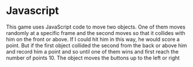 # Javascript

This game uses JavaScript code to move two objects. One of them moves randomly at a specific frame and the second moves so that it collides with him on the front or above. If I could hit him in this way, he would score a point. But if the first object collided the second from the back or above him and record him a point and so until one of them wins and first reach the number of points 10. The object moves the buttons up to the left or right
